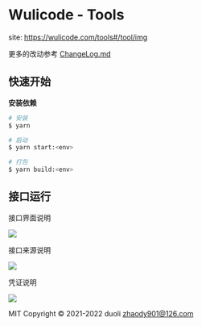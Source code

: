 # Wulicode - Tools

site: https://wulicode.com/tools#/tool/img

更多的改动参考 [ChangeLog.md](./ChangeLog.md)

## 快速开始

**安装依赖**

```bash
# 安装
$ yarn

# 启动
$ yarn start:<env>

# 打包
$ yarn build:<env>
```

## 接口运行

接口界面说明

![](https://file.wulicode.com/note/2022/4-4/1649087922443.png)

接口来源说明

![](https://file.wulicode.com/note/2022/4-5/1649088180433.png)

凭证说明

![](https://file.wulicode.com/note/2022/4-5/1649088359548.png)

MIT Copyright © 2021-2022 duoli zhaody901@126.com
